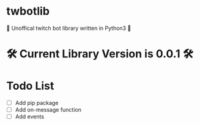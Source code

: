 # twbotlib
🔷 Unoffical twitch bot library written in Python3 🔷

# 🛠 Current Library Version is 0.0.1 🛠

# Todo List
- [ ] Add pip package
- [ ] Add on-message function
- [ ] Add events
